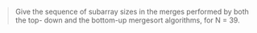 > Give the sequence of subarray sizes in the merges performed by both the top-
> down and the bottom-up mergesort algorithms, for N = 39.


